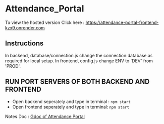 # Attendance_Portal
To view the hosted version Click here : https://attendance-portal-frontend-kzx9.onrender.com

## Instructions 
In backend, database/connection.js change the connection database as required for local setup.
In frontend, config.js change ENV to 'DEV' from 'PROD'.

## RUN PORT SERVERS OF BOTH BACKEND AND FRONTEND
- Open backend seperately and type in terminal : ``` npm start ```
- Open frontend seperately and type in terminal: ``` npm start ```


Notes Doc : [Gdoc of Attendance Portal ](https://docs.google.com/document/d/1JDHhlHO3uCGji766vfNAmzvM5_u7bG_1D5KlxJClMuY/edit)
